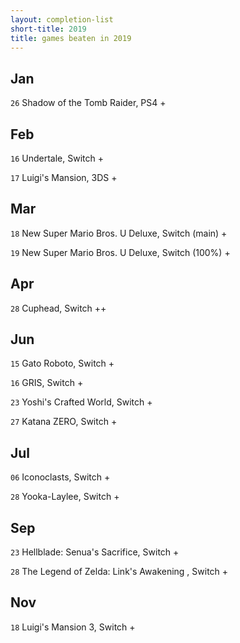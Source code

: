 ```yaml
---
layout: completion-list
short-title: 2019
title: games beaten in 2019
---
```

## Jan
`26` Shadow of the Tomb Raider, PS4 +

## Feb
`16` Undertale, Switch +

`17` Luigi's Mansion, 3DS +

## Mar
`18` New Super Mario Bros. U Deluxe, Switch (main) +

`19` New Super Mario Bros. U Deluxe, Switch (100%) +

## Apr
`28` Cuphead, Switch ++

## Jun
`15` Gato Roboto, Switch +

`16` GRIS, Switch +

`23` Yoshi's Crafted World, Switch +

`27` Katana ZERO, Switch +

## Jul
`06` Iconoclasts, Switch +

`28` Yooka-Laylee, Switch +

## Sep
`23` Hellblade: Senua's Sacrifice, Switch +

`28` The Legend of Zelda: Link's Awakening , Switch +

## Nov
`18` Luigi's Mansion 3, Switch +